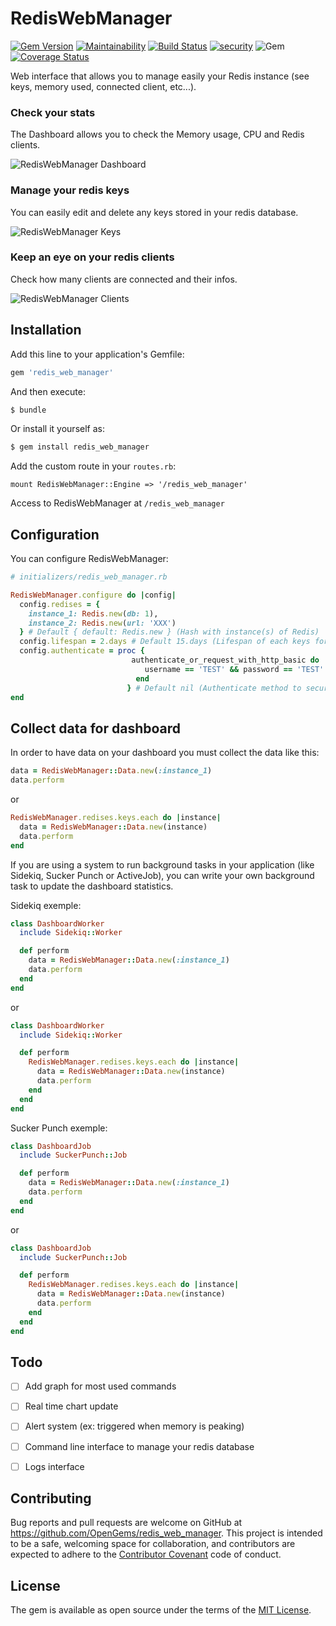 # RedisWebManager

[![Gem Version](https://badge.fury.io/rb/redis_web_manager.svg)](https://badge.fury.io/rb/redis_web_manager)
[![Maintainability](https://api.codeclimate.com/v1/badges/55600fe789679fe62d8b/maintainability)](https://codeclimate.com/github/OpenGems/redis_web_manager/maintainability)
[![Build Status](https://travis-ci.org/OpenGems/redis_web_manager.svg?branch=master)](https://travis-ci.org/OpenGems/redis_web_manager)
[![security](https://hakiri.io/github/OpenGems/redis_web_manager/master.svg)](https://hakiri.io/github/OpenGems/redis_web_manager/master)
![Gem](https://img.shields.io/gem/dt/redis_web_manager)
[![Coverage Status](https://coveralls.io/repos/github/OpenGems/redis_web_manager/badge.svg?branch=master)](https://coveralls.io/github/OpenGems/redis_web_manager?branch=master)

Web interface that allows you to manage easily your Redis instance (see keys, memory used, connected client, etc...). 

### Check your stats 
The Dashboard allows you to check the Memory usage, CPU and Redis clients.

![RedisWebManager Dashboard](images/images_dashboard.png)

### Manage your redis keys
You can easily edit and delete any keys stored in your redis database.

![RedisWebManager Keys](images/images_keys.png)

### Keep an eye on your redis clients
Check how many clients are connected and their infos.

![RedisWebManager Clients](images/images_clients.png)

## Installation
Add this line to your application's Gemfile:

```ruby
gem 'redis_web_manager'
```

And then execute:
```bash
$ bundle
```

Or install it yourself as:
```bash
$ gem install redis_web_manager
```

Add the custom route in your `routes.rb`:
```
mount RedisWebManager::Engine => '/redis_web_manager'
```

Access to RedisWebManager at `/redis_web_manager`

## Configuration

You can configure RedisWebManager: 

```ruby
# initializers/redis_web_manager.rb

RedisWebManager.configure do |config|
  config.redises = {
    instance_1: Redis.new(db: 1),
    instance_2: Redis.new(url: 'XXX')
  } # Default { default: Redis.new } (Hash with instance(s) of Redis)
  config.lifespan = 2.days # Default 15.days (Lifespan of each keys for dashboard)
  config.authenticate = proc {
                           authenticate_or_request_with_http_basic do |username, password|
                              username == 'TEST' && password == 'TEST'
                            end
                          } # Default nil (Authenticate method to secure tools)
end
```

## Collect data for dashboard

In order to have data on your dashboard you must collect the data like this:
```ruby
data = RedisWebManager::Data.new(:instance_1)
data.perform
```

or 

```ruby
RedisWebManager.redises.keys.each do |instance|
  data = RedisWebManager::Data.new(instance)
  data.perform
end
```

If you are using a system to run background tasks in your application (like Sidekiq, Sucker Punch or ActiveJob), you can write your own background task to update the dashboard statistics.

Sidekiq exemple:
```ruby
class DashboardWorker
  include Sidekiq::Worker

  def perform
    data = RedisWebManager::Data.new(:instance_1)
    data.perform
  end
end
```

or

```ruby
class DashboardWorker
  include Sidekiq::Worker

  def perform
    RedisWebManager.redises.keys.each do |instance|
      data = RedisWebManager::Data.new(instance)
      data.perform
    end
  end
end
```

Sucker Punch exemple:
```ruby
class DashboardJob
  include SuckerPunch::Job

  def perform
    data = RedisWebManager::Data.new(:instance_1)
    data.perform
  end
end
```

or

```ruby
class DashboardJob
  include SuckerPunch::Job

  def perform
    RedisWebManager.redises.keys.each do |instance|
      data = RedisWebManager::Data.new(instance)
      data.perform
    end
  end
end
```




## Todo
* [ ] Add graph for most used commands
* [ ] Real time chart update
* [ ] Alert system (ex: triggered when memory is peaking)
* [ ] Command line interface to manage your redis database
* [ ] Logs interface


## Contributing
Bug reports and pull requests are welcome on GitHub at https://github.com/OpenGems/redis_web_manager. This project is intended to be a safe, welcoming space for collaboration, and contributors are expected to adhere to the [Contributor Covenant](http://contributor-covenant.org) code of conduct.

## License

The gem is available as open source under the terms of the [MIT License](https://opensource.org/licenses/MIT).
